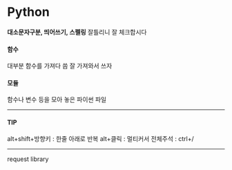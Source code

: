 # Python

**대소문자구분, 띄어쓰기, 스펠링** 잘틀리니 잘 체크합시다

#### 함수

대부분 함수를 가져다 씀 
잘 가져와서 쓰자
#### 모듈

함수나 변수 등을 모아 놓은 파이썬 파일
***
#### TIP
alt+shift+방향키 : 한줄 아래로 반복
alt+클릭 : 멀티커서
전체주석 : ctrl+/
***
request library 

